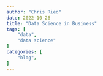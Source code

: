 ```yaml
---
author: "Chris Ried"
date: 2022-10-26
title: "Data Science in Business"
tags: [
    "data", 
    "data science"
]
categories: [
    "blog",
]
---
```




